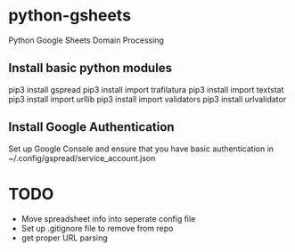 # python-gsheets
Python Google Sheets Domain Processing

## Install basic python modules
pip3 install gspread
pip3 install import trafilatura
pip3 install import textstat
pip3 install import urllib
pip3 install import validators
pip3 install urlvalidator 

## Install Google Authentication
Set up Google Console and ensure that you have basic authentication in ~/.config/gspread/service_account.json

# TODO
* Move spreadsheet info into seperate config file
* Set up .gitignore file to remove from repo
* get proper URL parsing
 
